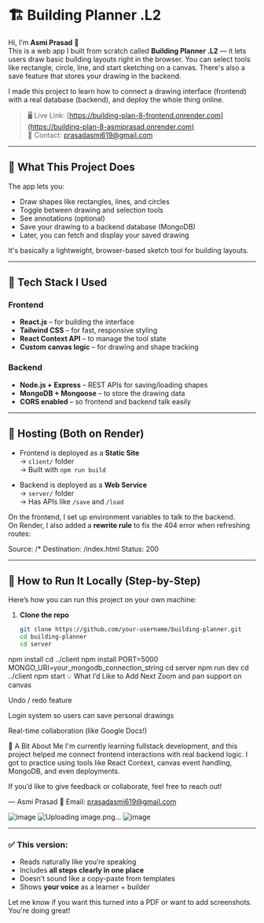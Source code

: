 # 🏗️ Building Planner .L2

Hi, I’m **Asmi Prasad** 👋  
This is a web app I built from scratch called **Building Planner .L2** — it lets users draw basic building layouts right in the browser. You can select tools like rectangle, circle, line, and start sketching on a canvas. There's also a save feature that stores your drawing in the backend.

I made this project to learn how to connect a drawing interface (frontend) with a real database (backend), and deploy the whole thing online.

> 🖥️ Live Link: [https://building-plan-8-frontend.onrender.com](https://building-plan-8-asmiprasad.onrender.com)  
> 📩 Contact: prasadasmi619@gmail.com

---

## 🧠 What This Project Does

The app lets you:
- Draw shapes like rectangles, lines, and circles
- Toggle between drawing and selection tools
- See annotations (optional)
- Save your drawing to a backend database (MongoDB)
- Later, you can fetch and display your saved drawing

It's basically a lightweight, browser-based sketch tool for building layouts.

---

## 🔧 Tech Stack I Used

### Frontend
- **React.js** – for building the interface
- **Tailwind CSS** – for fast, responsive styling
- **React Context API** – to manage the tool state
- **Custom canvas logic** – for drawing and shape tracking

### Backend
- **Node.js + Express** – REST APIs for saving/loading shapes
- **MongoDB + Mongoose** – to store the drawing data
- **CORS enabled** – so frontend and backend talk easily

---

## 🔗 Hosting (Both on Render)

- Frontend is deployed as a **Static Site**  
  → `client/` folder  
  → Built with `npm run build`

- Backend is deployed as a **Web Service**  
  → `server/` folder  
  → Has APIs like `/save` and `/load`

On the frontend, I set up environment variables to talk to the backend.  
On Render, I also added a **rewrite rule** to fix the 404 error when refreshing routes:

Source: /*
Destination: /index.html
Status: 200



---

## 🧪 How to Run It Locally (Step-by-Step)

Here’s how you can run this project on your own machine:

1. **Clone the repo**
   ```bash
   git clone https://github.com/your-username/building-planner.git
   cd building-planner
   cd server
npm install
cd ../client
npm install
PORT=5000
MONGO_URI=your_mongodb_connection_string
cd server
npm run dev
cd ../client
npm start
💡 What I’d Like to Add Next
Zoom and pan support on canvas

Undo / redo feature

Login system so users can save personal drawings

Real-time collaboration (like Google Docs!)

🧍 A Bit About Me
I'm currently learning fullstack development, and this project helped me connect frontend interactions with real backend logic. I got to practice using tools like React Context, canvas event handling, MongoDB, and even deployments.

If you’d like to give feedback or collaborate, feel free to reach out!

— Asmi Prasad
📩 Email: prasadasmi619@gmail.com

![image](https://github.com/user-attachments/assets/fc17835c-4e2a-4cbe-9a0e-609d1b79f872)
![Uploading image.png…]()
![image](https://github.com/user-attachments/assets/0aee1c42-a850-42fc-a88f-9e8965f4d3c7)




---

### ✅ This version:
- Reads naturally like you’re speaking
- Includes **all steps clearly in one place**
- Doesn’t sound like a copy-paste from templates
- Shows **your voice** as a learner + builder

Let me know if you want this turned into a PDF or want to add screenshots. You're doing great!

